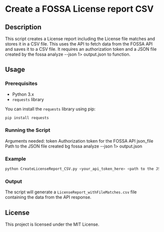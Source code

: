 
# Create a FOSSA License report CSV

## Description

This script creates a License report including the License file matches and stores it in a CSV file. This uses the API to fetch data from the FOSSA API and saves it to a CSV file. It requires an authorization token and a JSON file created by the fossa analyze --json 1> output.json to function.

## Usage

### Prerequisites

- Python 3.x
- `requests` library

You can install the `requests` library using pip:

```sh
pip install requests
```

### Running the Script


Arguments needed:
  token       Authorization token for the FOSSA API
  json_file   Path to the JSON file created bg fossa analyze --json 1> output.json

### Example

```sh
python CreateLicenseReport_CSV.py <your_api_token_here> <path to the JSON file created by fossa analyze>
```

### Output

The script will generate a `LicenseReport_withFileMatches.csv` file containing the data from the API response.


## License

This project is licensed under the MIT License.
